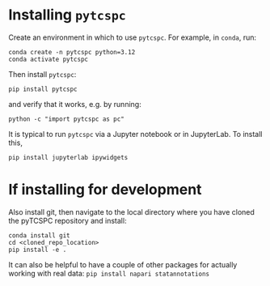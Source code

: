 # Installing `pytcspc`

Create an environment in which to use `pytcspc`. For example, in `conda`, run:
```
conda create -n pytcspc python=3.12
conda activate pytcspc
```

Then install `pytcspc`:
```
pip install pytcspc
```

and verify that it works, e.g. by running:
```
python -c "import pytcspc as pc"
```

It is typical to run `pytcspc` via a Jupyter notebook or in JupyterLab. To install this,
```
pip install jupyterlab ipywidgets
```

# If installing for development
Also install git, then navigate to the local directory where you have cloned the pyTCSPC repository and install:
```
conda install git
cd <cloned_repo_location>
pip install -e .
```
It can also be helpful to have a couple of other packages for actually working with real data: `pip install napari statannotations`
